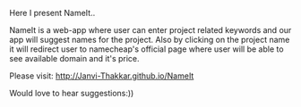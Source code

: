 Here I present NameIt..

NameIt is a web-app where user can enter project related keywords and our app will suggest names for the project. Also by clicking on the project name it will redirect user to namecheap's official page where user will be able to see available domain and it's price.

Please visit: http://Janvi-Thakkar.github.io/NameIt

Would love to hear suggestions:))
